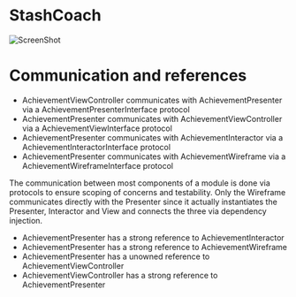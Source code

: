 # StashCoach

![ScreenShot](https://raw.github.com/4dot/StashCoach/master/Docs/architecture.png)

# Communication and references

- AchievementViewController communicates with AchievementPresenter via a AchievementPresenterInterface protocol
- AchievementPresenter communicates with AchievementViewController via a AchievementViewInterface protocol
- AchievementPresenter communicates with AchievementInteractor via a AchievementInteractorInterface protocol
- AchievementPresenter communicates with AchievementWireframe via a AchievementWireframeInterface protocol

The communication between most components of a module is done via protocols to ensure scoping of concerns and testability. Only the Wireframe communicates directly with the Presenter since it actually instantiates the Presenter, Interactor and View and connects the three via dependency injection.

- AchievementPresenter has a strong reference to AchievementInteractor
- AchievementPresenter has a strong reference to AchievementWireframe
- AchievementPresenter has a unowned reference to AchievementViewController
- AchievementViewController has a strong reference to AchievementPresenter
